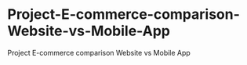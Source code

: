 # Project-E-commerce-comparison-Website-vs-Mobile-App
Project E-commerce comparison Website vs Mobile App
